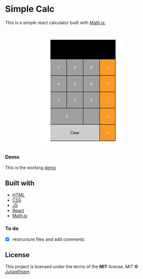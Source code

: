 # Simple Calc

This is a simple react calculator built with [Math.js](https://mathjs.org/index.html);

<h1 align="center">
<img src="src/images/screenshot2.png" alt="Simple calculator screenshot">
</h1>


### Demo
This is the working [demo](https://julianehiem.github.io/simpleCalc/)

## Built with

- [HTML](https://developer.mozilla.org/en-US/docs/Web/HTML)
- [CSS](https://developer.mozilla.org/en-US/docs/Web/CSS)
- [JS](https://developer.mozilla.org/en-US/docs/Web/JavaScript)
- [React](https://reactjs.org/)
- [Math.js](https://mathjs.org/index.html)


### To do

- [x] restructure files and add comments

## License

This project is licensed under the terms of the **MIT** license.
MIT © [JulianEhiem](https://github.com/JulianEhiem)
